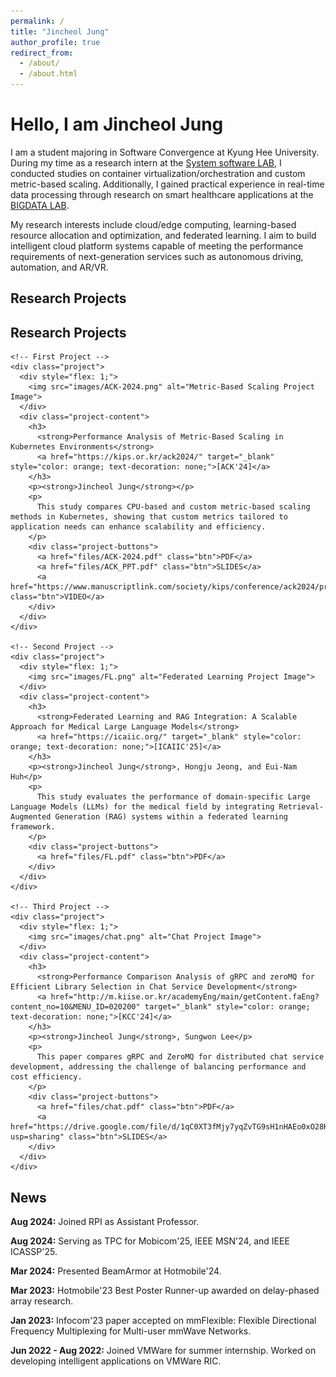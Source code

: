 ```yaml
---
permalink: /
title: "Jincheol Jung"
author_profile: true
redirect_from:
  - /about/
  - /about.html
---
```


# Hello, I am Jincheol Jung
I am a student majoring in Software Convergence at Kyung Hee University. During my time as a research intern at the [System software LAB](https://ss.korea.ac.kr/), I conducted studies on container virtualization/orchestration and custom metric-based scaling. Additionally, I gained practical experience in real-time data processing through research on smart healthcare applications at the [BIGDATA LAB](http://allbigdata.khu.ac.kr/).

My research interests include cloud/edge computing, learning-based resource allocation and optimization, and federated learning. I aim to build intelligent cloud platform systems capable of meeting the performance requirements of next-generation services such as autonomous driving, automation, and AR/VR.

## Research Projects

<div class="container">
  <!-- Main Content: Research Projects -->
  <div class="main-content">
    <h2>Research Projects</h2>

    <!-- First Project -->
    <div class="project">
      <div style="flex: 1;">
        <img src="images/ACK-2024.png" alt="Metric-Based Scaling Project Image">
      </div>
      <div class="project-content">
        <h3>
          <strong>Performance Analysis of Metric-Based Scaling in Kubernetes Environments</strong>
          <a href="https://kips.or.kr/ack2024/" target="_blank" style="color: orange; text-decoration: none;">[ACK'24]</a>
        </h3>
        <p><strong>Jincheol Jung</strong></p>
        <p>
          This study compares CPU-based and custom metric-based scaling methods in Kubernetes, showing that custom metrics tailored to application needs can enhance scalability and efficiency.
        </p>
        <div class="project-buttons">
          <a href="files/ACK-2024.pdf" class="btn">PDF</a>
          <a href="files/ACK_PPT.pdf" class="btn">SLIDES</a>
          <a href="https://www.manuscriptlink.com/society/kips/conference/ack2024/programBook/presentation/streaming/mv/KIPS_C2024B0377" class="btn">VIDEO</a>
        </div>
      </div>
    </div>

    <!-- Second Project -->
    <div class="project">
      <div style="flex: 1;">
        <img src="images/FL.png" alt="Federated Learning Project Image">
      </div>
      <div class="project-content">
        <h3>
          <strong>Federated Learning and RAG Integration: A Scalable Approach for Medical Large Language Models</strong>
          <a href="https://icaiic.org/" target="_blank" style="color: orange; text-decoration: none;">[ICAIIC'25]</a>
        </h3>
        <p><strong>Jincheol Jung</strong>, Hongju Jeong, and Eui-Nam Huh</p>
        <p>
          This study evaluates the performance of domain-specific Large Language Models (LLMs) for the medical field by integrating Retrieval-Augmented Generation (RAG) systems within a federated learning framework.
        </p>
        <div class="project-buttons">
          <a href="files/FL.pdf" class="btn">PDF</a>
        </div>
      </div>
    </div>

    <!-- Third Project -->
    <div class="project">
      <div style="flex: 1;">
        <img src="images/chat.png" alt="Chat Project Image">
      </div>
      <div class="project-content">
        <h3>
          <strong>Performance Comparison Analysis of gRPC and zeroMQ for Efficient Library Selection in Chat Service Development</strong>
          <a href="http://m.kiise.or.kr/academyEng/main/getContent.faEng?content_no=10&MENU_ID=020200" target="_blank" style="color: orange; text-decoration: none;">[KCC'24]</a>
        </h3>
        <p><strong>Jincheol Jung</strong>, Sungwon Lee</p>
        <p>
          This paper compares gRPC and ZeroMQ for distributed chat service development, addressing the challenge of balancing performance and cost efficiency.
        </p>
        <div class="project-buttons">
          <a href="files/chat.pdf" class="btn">PDF</a>
          <a href="https://drive.google.com/file/d/1qC0XT3fMjy7yqZvTG9sH1nHAEo0xO28K/view?usp=sharing" class="btn">SLIDES</a>
        </div>
      </div>
    </div>
  </div>

  <!-- Sidebar: News -->
  <div class="sidebar">
    <h2>News</h2>
    <div class="news-item">
      <p><strong>Aug 2024:</strong> Joined RPI as Assistant Professor.</p>
    </div>
    <div class="news-item">
      <p><strong>Aug 2024:</strong> Serving as TPC for Mobicom'25, IEEE MSN'24, and IEEE ICASSP'25.</p>
    </div>
    <div class="news-item">
      <p><strong>Mar 2024:</strong> Presented BeamArmor at Hotmobile'24.</p>
    </div>
    <div class="news-item">
      <p><strong>Mar 2023:</strong> Hotmobile'23 Best Poster Runner-up awarded on delay-phased array research.</p>
    </div>
    <div class="news-item">
      <p><strong>Jan 2023:</strong> Infocom'23 paper accepted on mmFlexible: Flexible Directional Frequency Multiplexing for Multi-user mmWave Networks.</p>
    </div>
    <div class="news-item">
      <p><strong>Jun 2022 - Aug 2022:</strong> Joined VMWare for summer internship. Worked on developing intelligent applications on VMWare RIC.</p>
    </div>
  </div>
</div>